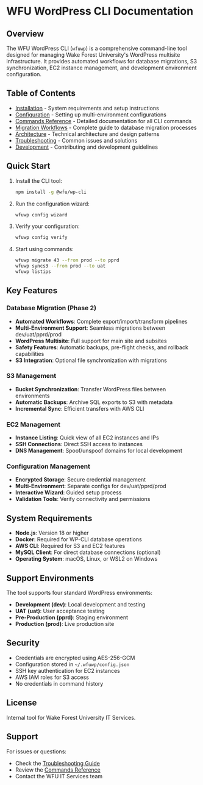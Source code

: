 # WFU WordPress CLI Documentation

## Overview

The WFU WordPress CLI (`wfuwp`) is a comprehensive command-line tool designed for managing Wake Forest University's WordPress multisite infrastructure. It provides automated workflows for database migrations, S3 synchronization, EC2 instance management, and development environment configuration.

## Table of Contents

- [Installation](./installation.md) - System requirements and setup instructions
- [Configuration](./configuration.md) - Setting up multi-environment configurations
- [Commands Reference](./commands.md) - Detailed documentation for all CLI commands
- [Migration Workflows](./migration.md) - Complete guide to database migration processes
- [Architecture](./architecture.md) - Technical architecture and design patterns
- [Troubleshooting](./troubleshooting.md) - Common issues and solutions
- [Development](./development.md) - Contributing and development guidelines

## Quick Start

1. Install the CLI tool:
   ```bash
   npm install -g @wfu/wp-cli
   ```

2. Run the configuration wizard:
   ```bash
   wfuwp config wizard
   ```

3. Verify your configuration:
   ```bash
   wfuwp config verify
   ```

4. Start using commands:
   ```bash
   wfuwp migrate 43 --from prod --to pprd
   wfuwp syncs3 --from prod --to uat
   wfuwp listips
   ```

## Key Features

### Database Migration (Phase 2)
- **Automated Workflows**: Complete export/import/transform pipelines
- **Multi-Environment Support**: Seamless migrations between dev/uat/pprd/prod
- **WordPress Multisite**: Full support for main site and subsites
- **Safety Features**: Automatic backups, pre-flight checks, and rollback capabilities
- **S3 Integration**: Optional file synchronization with migrations

### S3 Management
- **Bucket Synchronization**: Transfer WordPress files between environments
- **Automatic Backups**: Archive SQL exports to S3 with metadata
- **Incremental Sync**: Efficient transfers with AWS CLI

### EC2 Management
- **Instance Listing**: Quick view of all EC2 instances and IPs
- **SSH Connections**: Direct SSH access to instances
- **DNS Management**: Spoof/unspoof domains for local development

### Configuration Management
- **Encrypted Storage**: Secure credential management
- **Multi-Environment**: Separate configs for dev/uat/pprd/prod
- **Interactive Wizard**: Guided setup process
- **Validation Tools**: Verify connectivity and permissions

## System Requirements

- **Node.js**: Version 18 or higher
- **Docker**: Required for WP-CLI database operations
- **AWS CLI**: Required for S3 and EC2 features
- **MySQL Client**: For direct database connections (optional)
- **Operating System**: macOS, Linux, or WSL2 on Windows

## Support Environments

The tool supports four standard WordPress environments:

- **Development (dev)**: Local development and testing
- **UAT (uat)**: User acceptance testing
- **Pre-Production (pprd)**: Staging environment
- **Production (prod)**: Live production site

## Security

- Credentials are encrypted using AES-256-GCM
- Configuration stored in `~/.wfuwp/config.json`
- SSH key authentication for EC2 instances
- AWS IAM roles for S3 access
- No credentials in command history

## License

Internal tool for Wake Forest University IT Services.

## Support

For issues or questions:
- Check the [Troubleshooting Guide](./troubleshooting.md)
- Review the [Commands Reference](./commands.md)
- Contact the WFU IT Services team